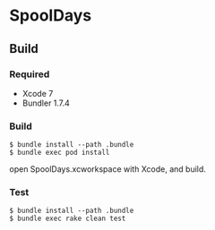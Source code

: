 SpoolDays
===========================

Build
---------------------------

### Required

* Xcode 7
* Bundler 1.7.4



### Build

    $ bundle install --path .bundle
    $ bundle exec pod install

open SpoolDays.xcworkspace with Xcode, and build.

### Test

    $ bundle install --path .bundle
    $ bundle exec rake clean test
